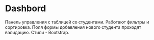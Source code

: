 # Dashbord
Панель управления c таблицей со студентами. Работают фильтры и сортировка.
Поля формы добавления нового студента проходят валидацию.
Стили - Bootstrap.
